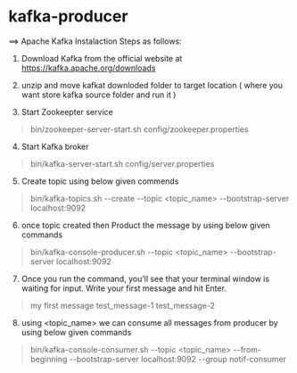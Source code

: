 # kafka-producer

==> Apache Kafka Instalaction Steps as follows:

1. Download Kafka from the official website at https://kafka.apache.org/downloads

2. unzip and move kafkat downloded folder to target location ( where you want store kafka source folder and run it )

3. Start Zookeepter service

  > bin/zookeeper-server-start.sh config/zookeeper.properties

4. Start Kafka broker

  > bin/kafka-server-start.sh config/server.properties

5. Create topic using below given commends 

  > bin/kafka-topics.sh --create --topic <topic_name> --bootstrap-server localhost:9092

6. once topic created then Product the message by using below given commands

  > bin/kafka-console-producer.sh --topic  <topic_name> --bootstrap-server localhost:9092

7. Once you run the command, you’ll see that your terminal window is waiting for input. Write your first message and hit Enter.

  > my first message
  > test_message-1
  > test_message-2

8. using  <topic_name> we can consume all messages from producer by using below given commands 

  > bin/kafka-console-consumer.sh --topic  <topic_name> --from-beginning --bootstrap-server localhost:9092 --group notif-consumer







